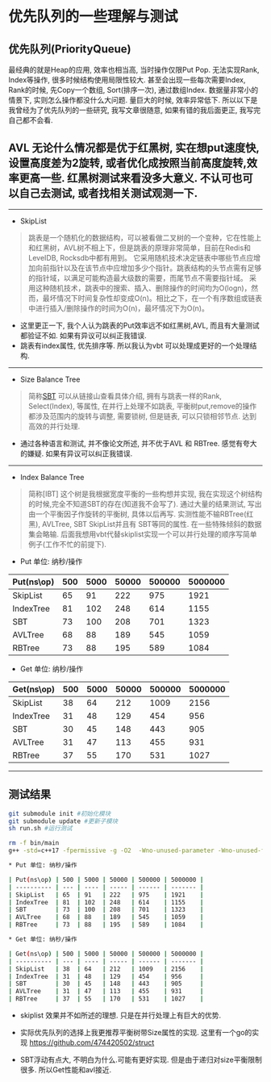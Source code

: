 # 优先队列的一些理解与测试

## 优先队列(PriorityQueue)

最经典的就是Heap的应用, 效率也相当高, 当时操作仅限Put Pop. 无法实现Rank, Index等操作, 很多时候结构使用局限性较大. 甚至会出现一些每次需要Index, Rank的时候, 先Copy一个数组, Sort(排序一次), 通过数组Index. 数据量非常小的情景下, 实则怎么操作都没什么大问题. 量巨大的时候, 效率异常低下. 所以以下是我曾经为了优先队列的一些研究, 我写文章很随意, 如果有错的我后面更正, 我写完自己都不会看.
  
## AVL 无论什么情况都是优于红黑树, 实在想put速度快, 设置高度差为2旋转, 或者优化成按照当前高度旋转,效率更高一些. 红黑树测试来看没多大意义. 不认可也可以自己去测试, 或者找相关测试观测一下.

---

* SkipList
  
> 跳表是一个随机化的数据结构，可以被看做二叉树的一个变种，它在性能上和红黑树，AVL树不相上下，但是跳表的原理非常简单，目前在Redis和LeveIDB, Rocksdb中都有用到。
它采用随机技术决定链表中哪些节点应增加向前指针以及在该节点中应增加多少个指针。跳表结构的头节点需有足够的指针域，以满足可能构造最大级数的需要，而尾节点不需要指针域。
采用这种随机技术，跳表中的搜索、插入、删除操作的时间均为O(logn)，然而，最坏情况下时间复杂性却变成O(n)。相比之下，在一个有序数组或链表中进行插入/删除操作的时间为O(n)，最坏情况下为O(n)。

* 这里更正一下, 我个人认为跳表的Put效率远不如红黑树,AVL, 而且有大量测试都验证不如. 如果有异议可以纠正我错误.
* 跳表有index属性, 优先排序等. 所以我认为vbt 可以处理成更好的一个处理结构.
  
---

* Size Balance Tree
  
> 简称[SBT](https://wenku.baidu.com/view/364afa42a8956bec0975e3b1.html) 可以从链接山查看具体介绍, 拥有与跳表一样的Rank, Select(Index), 等属性, 在并行上处理不如跳表, 平衡树put,remove的操作都涉及范围内的旋转与调整, 需要锁树, 但是链表, 可以只锁相邻节点. 达到高效的并行处理.

* 通过各种语言和测试, 并不像论文所述, 并不优于AVL 和 RBTree. 感觉有夸大的嫌疑. 如果有异议可以纠正我错误.

---

* Index Balance Tree
  
> 简称[IBT] 这个树是我根据宽度平衡的一些构想并实现, 我在实现这个树结构的时候,完全不知道SBT的存在(知道我不会写了). 通过大量的结果测试, 写出由一个平衡因子作旋转的平衡树, 具体以后再写. 实测性能不输RBTree(红黑), AVLTree, SBT SkipList并且有 SBT等同的属性. 在一些特殊倾斜的数据集会略输. 后面我想用vbt代替skiplist实现一个可以并行处理的顺序写简单例子(工作不忙的前提下).

* Put 单位: 纳秒/操作 

| Put(ns\op) | 500 | 5000 | 50000 | 500000 | 5000000 |
| ---------- | --- | ---- | ----- | ------ | ------- |
| SkipList   | 65  | 91   | 222   | 975    | 1921    |
| IndexTree  | 81  | 102  | 248   | 614    | 1155    |
| SBT        | 73  | 100  | 208   | 701    | 1323    |
| AVLTree    | 68  | 88   | 189   | 545    | 1059    |
| RBTree     | 73  | 88   | 195   | 589    | 1084    |

* Get 单位: 纳秒/操作

| Get(ns\op) | 500 | 5000 | 50000 | 500000 | 5000000 |
| ---------- | --- | ---- | ----- | ------ | ------- |
| SkipList   | 38  | 64   | 212   | 1009   | 2156    |
| IndexTree  | 31  | 48   | 129   | 454    | 956     |
| SBT        | 30  | 45   | 148   | 443    | 905     |
| AVLTree    | 31  | 47   | 113   | 455    | 931     |
| RBTree     | 37  | 55   | 170   | 531    | 1027    |

---

## 测试结果

``` bash
git submodule init #初始化模块
git submodule update #更新子模块
sh run.sh #运行测试
```

``` bash
rm -f bin/main
g++ -std=c++17 -fpermissive -g -O2  -Wno-unused-parameter -Wno-unused-function -Wno-sign-compare -Wno-maybe-uninitialized -Iinclude -Llib src/compare.hpp src/indextree.hpp src/sbt.h src/main.cpp src/avl.hpp -o bin/main 

* Put 单位: 纳秒/操作 

| Put(ns\op) | 500 | 5000 | 50000 | 500000 | 5000000 |
| ---------- | --- | ---- | ----- | ------ | ------- |
| SkipList   | 65  | 91   | 222   | 975    | 1921    |
| IndexTree  | 81  | 102  | 248   | 614    | 1155    |
| SBT        | 73  | 100  | 208   | 701    | 1323    |
| AVLTree    | 68  | 88   | 189   | 545    | 1059    |
| RBTree     | 73  | 88   | 195   | 589    | 1084    |

* Get 单位: 纳秒/操作

| Get(ns\op) | 500 | 5000 | 50000 | 500000 | 5000000 |
| ---------- | --- | ---- | ----- | ------ | ------- |
| SkipList   | 38  | 64   | 212   | 1009   | 2156    |
| IndexTree  | 31  | 48   | 129   | 454    | 956     |
| SBT        | 30  | 45   | 148   | 443    | 905     |
| AVLTree    | 31  | 47   | 113   | 455    | 931     |
| RBTree     | 37  | 55   | 170   | 531    | 1027    |
```

* skiplist 效果并不如所述的理想. 只是在并行处理上有巨大的优势.

* 实际优先队列的选择上我更推荐平衡树带Size属性的实现. 这里有一个go的实现 <https://github.com/474420502/struct>
  
* SBT浮动有点大, 不明白为什么.可能有更好实现. 但是由于递归对size平衡限制很多. 所以Get性能和avl接近.
  